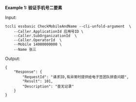 **Example 1: 验证手机号二要素**



Input: 

```
tccli essbasic CheckMobileAndName --cli-unfold-argument  \
    --Caller.ApplicationId 应用号ID \
    --Caller.SubOrganizationId  \
    --Caller.OperatorId  \
    --Mobile 14000000000 \
    --Name 张三
```

Output: 
```
{
    "Response": {
        "RequestId": "请求ID,有异常时提供给电子签团队排查问题",
        "Result": 101,
        "Description": "查无记录"
    }
}
```

